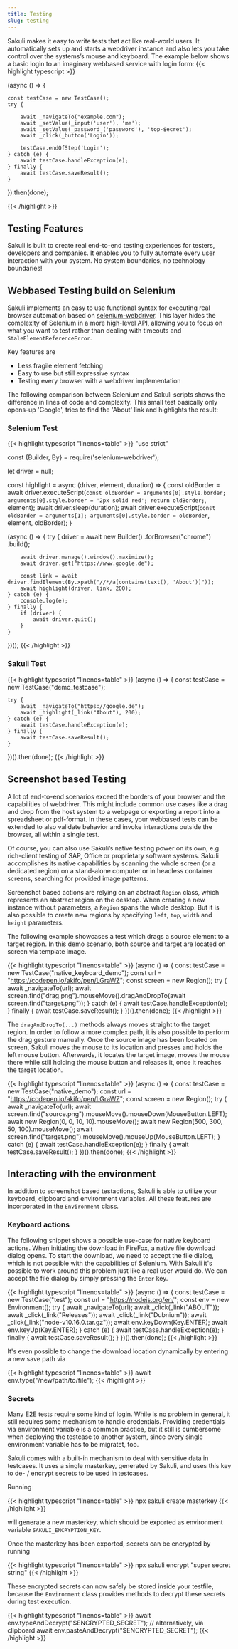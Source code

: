 ```yaml
---
title: Testing
slug: testing
---
```


Sakuli makes it easy to write tests that act like real-world users. It automatically sets up and starts a webdriver instance and also lets you take control over the systems’s mouse and keyboard. The example below shows a basic login to an imaginary webbased service with login form:
{{< highlight typescript >}}

(async () => {

    const testCase = new TestCase();
    try {

        await _navigateTo("example.com");
        await _setValue(_input('user'), 'me');
        await _setValue(_password_('password'), 'top-$ecret');
        await _click(_button('Login'));

        testCase.endOfStep('Login');
    } catch (e) {
        await testCase.handleException(e);
    } finally {
        await testCase.saveResult();
    }

}).then(done);

{{< /highlight >}}

## Testing Features

Sakuli is built to create real end-to-end testing experiences for testers, developers and companies. It enables you to fully automate every user interaction with your system. No system boundaries, no technology boundaries!

## Webbased Testing build on Selenium

Sakuli implements an easy to use functional syntax for executing real browser automation based on [selenium-webdriver](https://github.com/SeleniumHQ/selenium). This layer hides the complexity of Selenium in a more high-level API, allowing you to focus on what you want to test rather than dealing with timeouts and `StaleElementReferenceError`.

Key features are

- Less fragile element fetching
- Easy to use but still expressive syntax
- Testing every browser with a webdriver implementation

The following comparison between Selenium and Sakuli scripts shows the difference in lines of code and complexity.
This small test basically only opens-up 'Google', tries to find the 'About' link and highlights the result:

### Selenium Test
{{< highlight typescript "linenos=table" >}}
"use strict"

const {Builder, By} = require('selenium-webdriver');

let driver = null;

const highlight = async (driver, element, duration) => {
    const oldBorder = await driver.executeScript(`const oldBorder = arguments[0].style.border; arguments[0].style.border = '2px solid red'; return oldBorder;`, element);
    await driver.sleep(duration);
    await driver.executeScript(`const oldBorder = arguments[1]; arguments[0].style.border = oldBorder`, element, oldBorder);
}

(async () => {
    try {
        driver = await new Builder()
            .forBrowser("chrome")
            .build();

        await driver.manage().window().maximize();
        await driver.get("https://www.google.de");

        const link = await driver.findElement(By.xpath("//*/a[contains(text(), 'About')]"));
        await highlight(driver, link, 200);
    } catch (e) {
        console.log(e);
    } finally {
        if (driver) {
            await driver.quit();
        }
    }
})();
{{< /highlight >}}

### Sakuli Test
{{< highlight typescript "linenos=table" >}}
(async () => {
    const testCase = new TestCase("demo_testcase");

    try {
        await _navigateTo("https://google.de");
        await _highlight(_link("About"), 200);
    } catch (e) {
        await testCase.handleException(e);
    } finally {
        await testCase.saveResult();
    }
})().then(done);
{{< /highlight >}}

## Screenshot based Testing

A lot of end-to-end scenarios exceed the borders of your browser and the capabilities of webdriver. This might include common use cases like a drag and drop from the host system to a webpage or exporting a report into a spreadsheet or pdf-format. In these cases, your webbased tests can be extended to also validate behavior and invoke interactions outside the browser, all within a single test.

Of course, you can also use Sakuli’s native testing power on its own, e.g. rich-client testing of SAP, Office or proprietary software systems. Sakuli accomplishes its native capabilities by scanning the whole screen (or a dedicated region) on a stand-alone computer or in headless container screens, searching for provided image patterns.

Screenshot based actions are relying on an abstract `Region` class, which represents an abstract region on the desktop.
When creating a new instance without parameters, a `Region` spans the whole desktop.
But it is also possible to create new regions by specifying `left`, `top`, `width` and `height` parameters.

The following example showcases a test which drags a source element to a target region.
In this demo scenario, both source and target are located on screen via template image.

{{< highlight typescript "linenos=table" >}}
(async () => {
    const testCase = new TestCase("native_keyboard_demo");
    const url = "https://codepen.io/akifo/pen/LGraWZ";
    const screen = new Region();
    try {
        await _navigateTo(url);
        await screen.find("drag.png").mouseMove().dragAndDropTo(await screen.find("target.png"));
    } catch (e) {
        await testCase.handleException(e);
    } finally {
        await testCase.saveResult();
    }
})().then(done);
{{< /highlight >}}

The `dragAndDropTo(...)` methods always moves straight to the target region.
In order to follow a more complex path, it is also possible to perform the drag gesture manually.
Once the source image has been located on screen, Sakuli moves the mouse to its location and presses and holds the left mouse button.
Afterwards, it locates the target image, moves the mouse there while still holding the mouse button and releases it, once it reaches the target location.

{{< highlight typescript "linenos=table" >}}
(async () => {
    const testCase = new TestCase("native_demo");
    const url = "https://codepen.io/akifo/pen/LGraWZ";
    const screen = new Region();
    try {
        await _navigateTo(url);
        await screen.find("source.png").mouseMove().mouseDown(MouseButton.LEFT);
        await new Region(0, 0, 10, 10).mouseMove();
        await new Region(500, 300, 50, 100).mouseMove();
        await screen.find("target.png").mouseMove().mouseUp(MouseButton.LEFT);
    } catch (e) {
        await testCase.handleException(e);
    } finally {
        await testCase.saveResult();
    }
})().then(done);
{{< /highlight >}}

## Interacting with the environment

In addition to screenshot based testactions, Sakuli is able to utilize your keyboard, clipboard and environment variables.
All these features are incorporated in the `Environment` class.

### Keyboard actions

The following snippet shows a possible use-case for native keyboard actions.
When initiating the download in FireFox, a native file download dialog opens.
To start the download, we need to accept the file dialog, which is not possible with the capabilities of Selenium.
With Sakuli it's possible to work around this problem just like a real user would do.
We can accept the file dialog by simply pressing the `Enter` key.

{{< highlight typescript "linenos=table" >}}
(async () => {
    const testCase = new TestCase("test");
    const url = "https://nodejs.org/en/";
    const env = new Environment();
    try {
        await _navigateTo(url);
        await _click(_link("ABOUT"));
        await _click(_link("Releases"));
        await _click(_link("Dubnium"));
        await _click(_link("node-v10.16.0.tar.gz"));
        await env.keyDown(Key.ENTER);
        await env.keyUp(Key.ENTER);
    } catch (e) {
        await testCase.handleException(e);
    } finally {
        await testCase.saveResult();
    }
})().then(done);
{{< /highlight >}}

It's even possible to change the download location dynamically by entering a new save path via

{{< highlight typescript "linenos=table" >}}
await env.type("/new/path/to/file");
{{< /highlight >}}

### Secrets

Many E2E tests require some kind of login.
While is no problem in general, it still requires some mechanism to handle credentials.
Providing credentials via environment variable is a common practice, but it still is cumbersome when deploying the testcase to another system, since every single environment variable has to be migratet, too.

Sakuli comes with a built-in mechanism to deal with sensitive data in testcases.
It uses a single masterkey, generated by Sakuli, and uses this key to de- / encrypt secrets to be used in testcases.

Running

{{< highlight typescript "linenos=table" >}}
npx sakuli create masterkey
{{< /highlight >}}

will generate a new masterkey, which should be exported as environment variable `SAKULI_ENCRYPTION_KEY`.

Once the masterkey has been exported, secrets can be encrypted by running

{{< highlight typescript "linenos=table" >}}
npx sakuli encrypt "super secret string"
{{< /highlight >}}

These encrypted secrets can now safely be stored inside your testfile, because the `Environment` class provides methods to decrypt these secrets during test execution.

{{< highlight typescript "linenos=table" >}}
await env.typeAndDecrypt("$ENCRYPTED_SECRET");
// alternatively, via clipboard
await env.pasteAndDecrypt("$ENCRYPTED_SECRET");
{{< /highlight >}}
